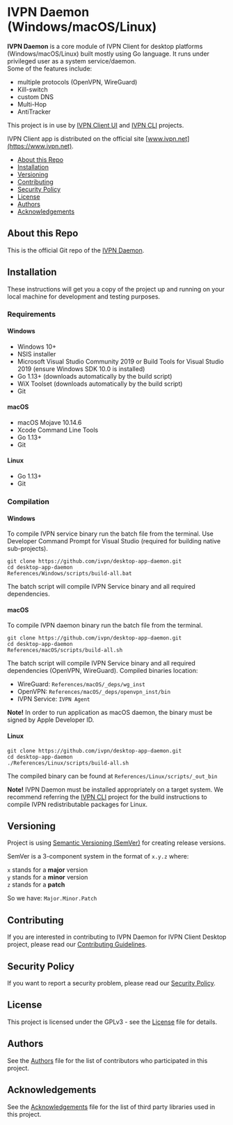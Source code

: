 # IVPN Daemon (Windows/macOS/Linux)

**IVPN Daemon** is a core module of IVPN Client for desktop platforms (Windows/macOS/Linux) built mostly using Go language. It runs under privileged user as a system service/daemon.  
Some of the features include:
  - multiple protocols (OpenVPN, WireGuard)
  - Kill-switch
  - custom DNS
  - Multi-Hop
  - AntiTracker

This project is in use by [IVPN Client UI](https://github.com/ivpn/desktop-app-ui) and [IVPN CLI](https://github.com/ivpn/desktop-app-cli) projects.

IVPN Client app is distributed on the official site [www.ivpn.net](https://www.ivpn.net).  

* [About this Repo](#about-repo)
* [Installation](#installation)
* [Versioning](#versioning)
* [Contributing](#contributing)
* [Security Policy](#security)
* [License](#license)
* [Authors](#Authors)
* [Acknowledgements](#acknowledgements)

<a name="about-repo"></a>
## About this Repo

This is the official Git repo of the [IVPN Daemon](https://github.com/ivpn/desktop-app-daemon).


<a name="installation"></a>
## Installation

These instructions will get you a copy of the project up and running on your local machine for development and testing purposes.

### Requirements

#### Windows

  - Windows 10+
  - NSIS installer
  - Microsoft Visual Studio Community 2019 or Build Tools for Visual Studio 2019
    (ensure Windows SDK 10.0 is installed)
  - Go 1.13+ (downloads automatically by the build script)
  - WiX Toolset (downloads automatically by the build script)
  - Git

#### macOS

  - macOS Mojave 10.14.6
  - Xcode Command Line Tools
  - Go 1.13+
  - Git

#### Linux
  - Go 1.13+
  - Git

### Compilation

#### Windows

To compile IVPN service binary run the batch file from the terminal. Use Developer Command Prompt for Visual Studio (required for building native sub-projects).
```
git clone https://github.com/ivpn/desktop-app-daemon.git
cd desktop-app-daemon
References/Windows/scripts/build-all.bat
```
The batch script will compile IVPN Service binary and all required dependencies.

#### macOS

To compile IVPN daemon binary run the batch file from the terminal.
```
git clone https://github.com/ivpn/desktop-app-daemon.git
cd desktop-app-daemon
References/macOS/scripts/build-all.sh
```
The batch script will compile IVPN Service binary and all required dependencies (OpenVPN, WireGuard).
Compiled binaries location:

  - WireGuard:  `References/macOS/_deps/wg_inst`
  - OpenVPN:  `References/macOS/_deps/openvpn_inst/bin`
  - IVPN Service: `IVPN Agent`

**Note!** In order to run application as macOS daemon, the binary must be signed by Apple Developer ID.

#### Linux
```
git clone https://github.com/ivpn/desktop-app-daemon.git
cd desktop-app-daemon
./References/Linux/scripts/build-all.sh  
```
The compiled binary can be found at `References/Linux/scripts/_out_bin`

**Note!**
IVPN Daemon must be installed appropriately on a target system. We recommend referring the [IVPN CLI](https://github.com/ivpn/desktop-app-cli) project for the build instructions to compile IVPN redistributable packages for Linux.

<a name="versioning"></a>
## Versioning

Project is using [Semantic Versioning (SemVer)](https://semver.org) for creating release versions.

SemVer is a 3-component system in the format of `x.y.z` where:

`x` stands for a **major** version  
`y` stands for a **minor** version  
`z` stands for a **patch**

So we have: `Major.Minor.Patch`

<a name="contributing"></a>
## Contributing

If you are interested in contributing to IVPN Daemon for IVPN Client Desktop project, please read our [Contributing Guidelines](/.github/CONTRIBUTING.md).

<a name="security"></a>
## Security Policy

If you want to report a security problem, please read our [Security Policy](/.github/SECURITY.md).

<a name="license"></a>
## License

This project is licensed under the GPLv3 - see the [License](/LICENSE.md) file for details.

<a name="Authors"></a>
## Authors

See the [Authors](/AUTHORS) file for the list of contributors who participated in this project.

<a name="acknowledgements"></a>
## Acknowledgements

See the [Acknowledgements](/ACKNOWLEDGEMENTS.md) file for the list of third party libraries used in this project.
